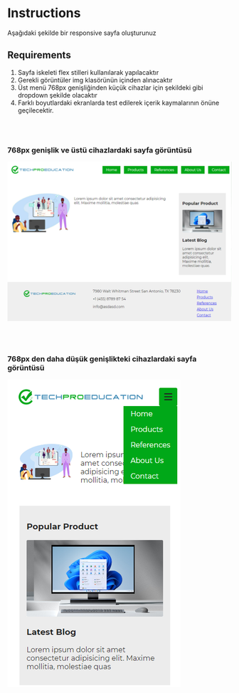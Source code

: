 # Instructions  

Aşağıdaki şekilde bir responsive sayfa oluşturunuz

  ## Requirements
  1. Sayfa iskeleti flex stilleri kullanılarak yapılacaktır
  2. Gerekli görüntüler img klasörünün içinden alınacaktır
  3. Üst menü 768px genişliğinden küçük cihazlar için şekildeki gibi dropdown şekilde olacaktır
  4. Farklı boyutlardaki ekranlarda test edilerek içerik kaymalarının önüne geçilecektir.

<br><br>

### 768px genişlik ve üstü cihazlardaki sayfa görüntüsü

![alt text](assets/practise-responsive.png)

<br><br>
### 768px den daha düşük genişlikteki cihazlardaki sayfa görüntüsü
![alt text](assets/practise-responsive-sm.png)




  